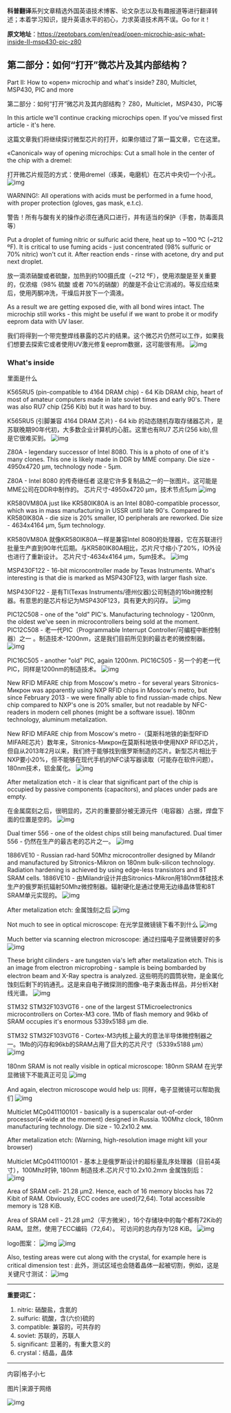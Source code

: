 **科普翻译**系列文章精选外国英语技术博客、论文杂志以及有趣报道等进行翻译转述；本着学习知识，提升英语水平的初心，力求英语技术两不误。Go for it！

**原文地址**：https://zeptobars.com/en/read/open-microchip-asic-what-inside-II-msp430-pic-z80

## 第二部分：如何“打开”微芯片及其内部结构？

Part II: How to «open» microchip and what's inside? Z80, Multiclet, MSP430, PIC and more

第二部分：如何“打开”微芯片及其内部结构？ Z80，Multiclet，MSP430，PIC等

In this article we'll continue cracking microchips open. If you've missed first article - it's here.

这篇文章我们将继续探讨微型芯片的打开，如果你错过了第一篇文章，它在这里。

«Canonical» way of opening microchips:
Cut a small hole in the center of the chip with a dremel:

打开微芯片规范的方式：使用dremel（琢美，电磨机）在芯片中央切一个小孔。
![img](https://s.14.by/openchip1.jpg)

WARNING!: All operations with acids must be performed in a fume hood, with proper protection (gloves, gas mask, e.t.c).

警告！所有与酸有关的操作必须在通风口进行，并有适当的保护（手套，防毒面具等）

Put a droplet of fuming nitric or sulfuric acid there, heat up to ~100 ºC (~212 ºF). It is critical to use fuming acids - just concentrated (98% sulfuric or 70% nitric) won't cut it. After reaction ends - rinse with acetone, dry and put next droplet.

放一滴浓硝酸或者硫酸，加热到约100摄氏度（~212 ºF），使用浓酸是至关重要的，仅浓缩（98% 硫酸 或者 70%的硝酸）的酸是不会让它消减的。等反应结束后，使用丙酮冲洗，干燥后并放下一个滴液。


As a result we are getting exposed die, with all bond wires intact. The microchip still works - this might be useful if we want to probe it or modify eeprom data with UV laser.

我们将得到一个带完整焊线暴露的芯片的结果。这个微芯片仍然可以工作，如果我们想要去探索它或者使用UV激光修复eeprom数据，这可能很有用。
![img](http://s.14.by/openchip2.jpg)



### What's inside
里面是什么

K565RU5 (pin-compatible to 4164 DRAM chip) - 64 Kib DRAM chip, heart of most of amateur computers made in late soviet times and early 90's. There was also RU7 chip (256 Kib) but it was hard to buy.

K565RU5 (引脚兼容 4164 DRAM 芯片) - 64 kib 的动态随机存取存储器芯片，是苏联晚期90年代初，大多数企业计算机的心脏。这里也有RU7 芯片(256 kib),但是它很难买到。
![img](https://s.zeptobars.com/k565ru5.jpg)

Z80A - legendary successor of Intel 8080.
This is a photo of one of it's many clones. This one is likely made in DDR by MME company.
Die size - 4950x4720 µm, technology node - 5µm.

Z80A - Intel 8080 的传奇继任者
这是它许多复制品之一的一张图片。这可能是MME公司在DDR中制作的。
芯片尺寸-4950x4720 µm，技术节点5µm
![img](https://s.zeptobars.com/Z80A.jpg)

KR580VM80A just like KR580IK80A is an Intel 8080-compatible processor, which was in mass manufacturing in USSR until late 90's. Compared to KR580IK80A - die size is 20% smaller, IO peripherals are reworked.
Die size - 4634x4164 µm, 5µm technology.

KR580VM80A 就像KR580IK80A一样是兼容Intel 8080的处理器，它在苏联进行批量生产直到90年代后期。与KR580IK80A相比，芯片尺寸缩小了20%，IO外设也进行了重新设计。
芯片尺寸-4634x4164 µm，5µm技术。
![img](https://s.zeptobars.com/kr580vm80a.jpg)

MSP430F122 - 16-bit microcontroller made by Texas Instruments. What's interesting is that die is marked as MSP430F123, with larger flash size.

MSP430F122 - 是有TI(Texas Instruments/德州仪器)公司制造的16bit微控制器。有意思的是芯片标记为MSP430F123，具有更大的闪存。
![img](https://s.zeptobars.com/MSP430F122.jpg)


PIC12C508 - one of the "old" PIC's. Manufacturing technology - 1200nm, the oldest we've seen in microcontrollers being sold at the moment.
PIC12C508 - 老一代PIC（Programmable Interrupt Controller/可编程中断控制器）之一 。制造技术-1200nm，这是我们目前所见到的最古老的微控制器。
![img](https://s.zeptobars.com/PIC12C508.jpg)

PIC16C505 - another "old" PIC, again 1200nm.
PIC16C505 - 另一个的老一代PIC，同样是1200nm的制造技术。
![img](https://s.zeptobars.com/PIC16C505.jpg)

New RFID MIFARE chip from Moscow's metro - for several years Sitronics-Микрон was apparently using NXP RFID chips in Moscow's metro, but since February 2013 - we were finally able to find russian-made chips. New chip compared to NXP's one is 20% smaller, but not readable by NFC-readers in modern cell phones (might be a software issue). 180nm technology, aluminum metalization.

New RFID MIFARE chip from Moscow's metro -（莫斯科地铁的新型RFID MIFARE芯片）数年来，Sitronics-Микрон在莫斯科地铁中使用NXP RFID芯片，但自从2013年2月以来，我们终于能够找到俄罗斯制造的芯片。新型芯片相比于NXP要小20%，但不能够在现代手机的NFC读写器读取（可能存在软件问题）。180nm技术，铝金属化。
![img](https://s.zeptobars.com/mikron-mifare.jpg)


After metalization etch - it is clear that significant part of the chip is occupied by passive components (capacitors), and places under pads are empty.

在金属腐刻之后，很明显的，芯片的重要部分被无源元件（电容器）占据，焊盘下面的位置是空的。
![img](https://s.zeptobars.com/mikron-mifare-Si.jpg)


Dual timer 556 - one of the oldest chips still being manufactured.
Dual timer 556 - 仍然在生产的最古老的芯片之一。
![img](https://s.zeptobars.com/STM-NE556.jpg)


1886VE10 - Russian rad-hard 50Mhz microcontroller designed by Milandr and manufactured by Sitronics-Mikron on 180nm bulk-silicon technology. Radiation hardening is achieved by using edge-less transistors and 8T SRAM cells.
1886VE10 - 由Milandr设计并由Sitronics-Mikron用180nm体硅技术生产的俄罗斯抗辐射50Mhz微控制器。辐射硬化是通过使用无边缘晶体管和8T SRAM单元实现的。
![img](https://s.zeptobars.com/1886VE10.jpg)


After metalization etch:
金属蚀刻之后
![img](https://s.zeptobars.com/1886VE10-Si.jpg)

Not much to see in optical microscope:
在光学显微镜镜下看不到什么
![img](https://s.zeptobars.com/1886VE10-optical.jpg)

Much better via scanning electron microscope:
通过扫描电子显微镜要好的多
![img](https://s.zeptobars.com/1886VE10-SEM.jpg)

These bright cilinders - are tungsten via's left after metalization etch. This is an image from electron microprobing - sample is being bombarded by electron beam and X-Ray spectra is analyzed.
这些明亮的圆筒状物，是金属化蚀刻后剩下的钨通孔。这是来自电子微探测的图像-电子束轰击样品，并分析X射线光谱。
![img](https://s.zeptobars.com/edx.png)


STM32 STM32F103VGT6 - one of the largest STMicroelectronics microcontrollers on Cortex-M3 core. 1Mb of flash memory and 96kb of SRAM occupies it's enormous 5339x5188 µm die.

STM32 STM32F103VGT6 - Cortex-M3内核上最大的意法半导体微控制器之一。1Mb的闪存和96kb的SRAM占用了巨大的芯片尺寸（5339x5188 µm）
![img](https://s.zeptobars.com/STM32F103VGT6.jpg)

180nm SRAM is not really visible in optical microscope:
180nm SRAM 在光学显微镜下不能真正可见
![img](https://s.zeptobars.com/STM32F103VGT6-SRAM.jpg)

And again, electron microscope would help us:
同样，电子显微镜可以帮助我们
![img](https://s.zeptobars.com/STM32-SEM.jpg)


Multiclet MCp0411100101 - basically is a superscalar out-of-order processor(4-wide at the moment) designed in Russia. 100Mhz clock, 180nm manufacturing technology.
Die size - 10.2x10.2 мм.

After metalization etch: (Warning, high-resolution image might kill your browser)

Multiclet MCp0411100101 - 基本上是俄罗斯设计的超标量乱序处理器（目前4英寸），100Mhz时钟, 180nm 制造技术.芯片尺寸10.2x10.2mm
金属蚀刻后：
![img](https://s.zeptobars.com/multiclet-Si.jpg)


Area of SRAM cell- 21.28 µm2. Hence, each of 16 memory blocks has 72 Kibit of RAM. Obviously, ECC codes are used(72,64). Total accessible memory is 128 KiB.

Area of SRAM cell - 21.28 µm2（平方微米），16个存储块中的每个都有72Kib的RAM。显然，使用了ECC编码（72,64）。 可访问的总内存为128 KiB。
![img](https://s.zeptobars.com/multiclet-SRAM.jpg)

logo图案：
![img](https://s.zeptobars.com/multiclet-logo.jpg)
![img](https://s.zeptobars.com/multiclet-logo2.jpg)


Also, testing areas were cut along with the crystal, for example here is critical dimension test :
此外，测试区域也会随着晶体一起被切割，例如，这是关键尺寸测试：
![img](https://s.zeptobars.com/multiclet-reticle-cd-scribe-line.jpg)



------

**重要词汇：**

1. nitric: 硝酸盐，含氮的
2. sulfuric: 硫酸，含(六价)硫的
3. compatible: 兼容的，可共存的
4. soviet: 苏联的，苏联人
5. significant: 显著的，有重大意义的
6. crystal：结晶，晶体



------

内容|格子小七

图片|来源于网络

![img](http://wx4.sinaimg.cn/large/00709Ldkly1g0bglf55ovj30hu07w0tt.jpg)



